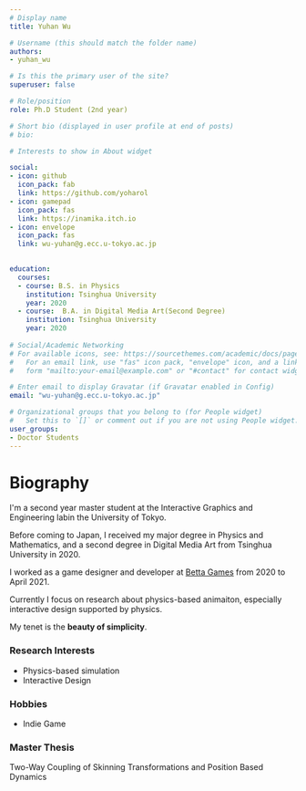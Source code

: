 ```yaml
---
# Display name
title: Yuhan Wu

# Username (this should match the folder name)
authors:
- yuhan_wu

# Is this the primary user of the site?
superuser: false

# Role/position
role: Ph.D Student (2nd year)

# Short bio (displayed in user profile at end of posts)
# bio: 

# Interests to show in About widget

social:
- icon: github
  icon_pack: fab
  link: https://github.com/yoharol
- icon: gamepad
  icon_pack: fas
  link: https://inamika.itch.io
- icon: envelope
  icon_pack: fas
  link: wu-yuhan@g.ecc.u-tokyo.ac.jp
  

education:
  courses:
  - course: B.S. in Physics
    institution: Tsinghua University
    year: 2020
  - course:  B.A. in Digital Media Art(Second Degree)
    institution: Tsinghua University
    year: 2020
 
# Social/Academic Networking
# For available icons, see: https://sourcethemes.com/academic/docs/page-builder/#icons
#   For an email link, use "fas" icon pack, "envelope" icon, and a link in the
#   form "mailto:your-email@example.com" or "#contact" for contact widget.

# Enter email to display Gravatar (if Gravatar enabled in Config)
email: "wu-yuhan@g.ecc.u-tokyo.ac.jp"

# Organizational groups that you belong to (for People widget)
#   Set this to `[]` or comment out if you are not using People widget.
user_groups:
- Doctor Students
---
```



# **Biography**
<p>I'm a second year master student at the Interactive Graphics and Engineering labin the University of Tokyo.</p>
<p>Before coming to Japan, I received my major degree in Physics and Mathematics, and a second degree in Digital
        Media Art from Tsinghua University in 2020.</p>
<p> I worked as a game designer and developer at <a href="https://betta-games.com/">Betta Games</a> from 2020 to
        April 2021.</p>
<p>Currently I focus on research about physics-based animaiton, especially interactive design supported by
        physics.</p>
<p>My tenet is the <b>beauty of simplicity</b>.</p>

### Research Interests
- Physics-based simulation
- Interactive Design

### Hobbies
- Indie Game

### Master Thesis
Two-Way Coupling of Skinning Transformations and Position Based Dynamics
